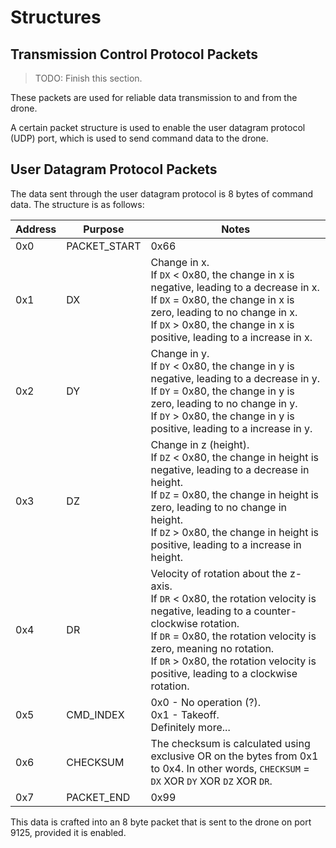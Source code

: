# Structures

## Transmission Control Protocol Packets

> TODO: Finish this section.

These packets are used for reliable data transmission to and from the drone. 

A certain packet structure is used to enable the user datagram protocol (UDP) port, which is used to send command data to the drone.
    
## User Datagram Protocol Packets
The data sent through the user datagram protocol is 8 bytes of command data. The structure is as follows:

| Address | Purpose      | Notes                                                                                                                                                                                                                                                                                      |
|---------|--------------|--------------------------------------------------------------------------------------------------------------------------------------------------------------------------------------------------------------------------------------------------------------------------------------------|
| 0x0       | PACKET_START | 0x66                                                                                                                                                                                                                                                                                       |
| 0x1       | DX           | Change in x. <br> If `DX` < 0x80, the change in x is negative, leading to a decrease in x. <br> If `DX` = 0x80, the change in x is zero, leading to no change in x. <br> If `DX` > 0x80, the change in x is positive, leading to a increase in x.                                                                                                                                                                                                                                                                                            |
| 0x2       | DY           | Change in y. <br> If `DY` < 0x80, the change in y is negative, leading to a decrease in y. <br> If `DY` = 0x80, the change in y is zero, leading to no change in y. <br> If `DY` > 0x80, the change in y is positive, leading to a increase in y.                                                                                                                                                                                                                                                                                            |
| 0x3       | DZ           | Change in z (height). <br> If `DZ` < 0x80, the change in height is negative, leading to a decrease in height. <br> If `DZ` = 0x80, the change in height is zero, leading to no change in height. <br> If `DZ` > 0x80, the change in height is positive, leading to a increase in height.                                                                                                                                                                                                                                                                                        |
| 0x4       | DR           | Velocity of rotation about the z-axis. <br> If `DR` < 0x80, the rotation velocity is negative, leading to a counter-clockwise rotation. <br> If `DR` = 0x80, the rotation velocity is zero, meaning no rotation. <br> If `DR` > 0x80, the rotation velocity is positive, leading to a clockwise rotation. |
| 0x5       | CMD_INDEX    | 0x0 - No operation (?). <br>0x1 - Takeoff. <br> Definitely more...                                                                                                                                                                                                                                  |
| 0x6       | CHECKSUM     | The checksum is calculated using exclusive OR on the bytes from 0x1 to 0x4.  In other words, `CHECKSUM` = `DX` XOR `DY` XOR `DZ` XOR `DR`.                                                                                                                                             |
| 0x7       | PACKET_END   | 0x99                                                                                                                                                                                                                                                                                       |

This data is crafted into an 8 byte packet that is sent to the drone on port 9125, provided it is enabled.